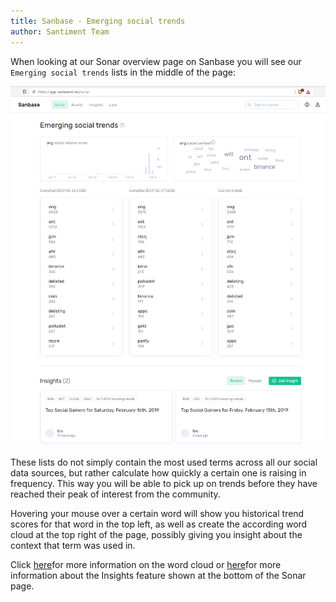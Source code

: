 ```yaml
---
title: Sanbase - Emerging social trends
author: Santiment Team
---
```


When looking at our Sonar overview page on Sanbase you will see our
`Emerging social trends` lists in the middle of the page:

![](01_sonar.png)

These lists do not simply contain the most used terms across all our
social data sources, but rather calculate how quickly a certain one is
raising in frequency. This way you will be able to pick up on trends
before they have reached their peak of interest from the community.

Hovering your mouse over a certain word will show you historical trend
scores for that word in the top left, as well as create the according
word cloud at the top right of the page, possibly giving you insight
about the context that term was used in.

Click
[here](/intercom-articles/getting-started/sanbase/word-context)for
more information on the word cloud or
[here](/intercom-articles/getting-started/sanbase/insights)for
more information about the Insights feature shown at the bottom of the
Sonar page.

